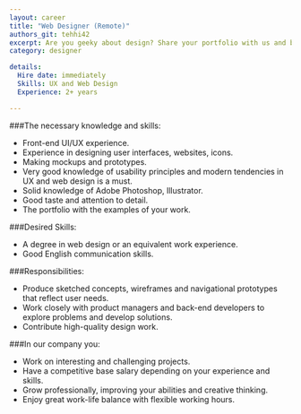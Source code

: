 ```yaml
---
layout: career
title: "Web Designer (Remote)"
authors_git: tehhi42
excerpt: Are you geeky about design? Share your portfolio with us and become part of our team.
category: designer

details:
  Hire date: immediately
  Skills: UX and Web Design 
  Experience: 2+ years

---
```



###The necessary knowledge and skills:

- Front-end UI/UX experience.
- Experience in designing user interfaces, websites, icons.
- Making mockups and prototypes.
- Very good knowledge of usability principles and modern tendencies in UX and web design is a must.
- Solid knowledge of Adobe Photoshop, Illustrator.
- Good taste and attention to detail.
- The portfolio with the examples of your work. 



###Desired Skills:

- A degree in web design or an equivalent work experience.
- Good English communication skills.


###Responsibilities:

- Produce sketched concepts, wireframes and navigational prototypes that reflect user needs.
- Work closely with product managers and back-end developers to explore problems and develop solutions.
- Contribute high-quality design work.


###In our company you:

- Work on interesting and challenging projects.
- Have a competitive base salary depending on your experience and skills.
- Grow professionally, improving your abilities and creative thinking.
- Enjoy great work-life balance with flexible working hours.
